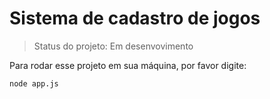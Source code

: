 <h1> Sistema de cadastro de jogos</h1>

> Status do projeto: Em desenvovimento

Para rodar esse projeto em sua máquina, por favor digite:

```
node app.js
```
